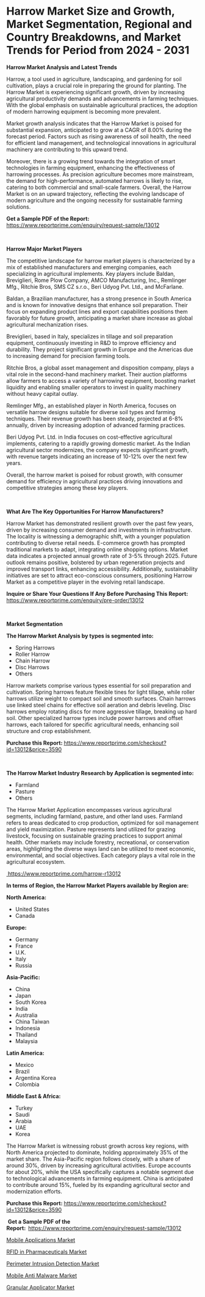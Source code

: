 <p><h1>Harrow Market Size and Growth, Market Segmentation, Regional and Country Breakdowns, and Market Trends for Period from 2024 -  2031</h1></p><p><strong>Harrow Market Analysis and Latest Trends</strong></p>
<p><p>Harrow, a tool used in agriculture, landscaping, and gardening for soil cultivation, plays a crucial role in preparing the ground for planting. The Harrow Market is experiencing significant growth, driven by increasing agricultural productivity demands and advancements in farming techniques. With the global emphasis on sustainable agricultural practices, the adoption of modern harrowing equipment is becoming more prevalent.</p><p>Market growth analysis indicates that the Harrow Market is poised for substantial expansion, anticipated to grow at a CAGR of 8.00% during the forecast period. Factors such as rising awareness of soil health, the need for efficient land management, and technological innovations in agricultural machinery are contributing to this upward trend.</p><p>Moreover, there is a growing trend towards the integration of smart technologies in farming equipment, enhancing the effectiveness of harrowing processes. As precision agriculture becomes more mainstream, the demand for high-performance, automated harrows is likely to rise, catering to both commercial and small-scale farmers. Overall, the Harrow Market is on an upward trajectory, reflecting the evolving landscape of modern agriculture and the ongoing necessity for sustainable farming solutions.</p></p>
<p><strong>Get a Sample PDF of the Report:&nbsp;</strong> <a href="https://www.reportprime.com/enquiry/request-sample/13012">https://www.reportprime.com/enquiry/request-sample/13012</a></p>
<p>&nbsp;</p>
<p><strong>Harrow Major Market Players</strong></p>
<p><p>The competitive landscape for harrow market players is characterized by a mix of established manufacturers and emerging companies, each specializing in agricultural implements. Key players include Baldan, Breviglieri, Rome Plow Company, AMCO Manufacturing, Inc., Remlinger Mfg., Ritchie Bros, SMS CZ s.r.o., Beri Udyog Pvt. Ltd., and McFarlane.</p><p>Baldan, a Brazilian manufacturer, has a strong presence in South America and is known for innovative designs that enhance soil preparation. Their focus on expanding product lines and export capabilities positions them favorably for future growth, anticipating a market share increase as global agricultural mechanization rises.</p><p>Breviglieri, based in Italy, specializes in tillage and soil preparation equipment, continuously investing in R&D to improve efficiency and durability. They project significant growth in Europe and the Americas due to increasing demand for precision farming tools.</p><p>Ritchie Bros, a global asset management and disposition company, plays a vital role in the second-hand machinery market. Their auction platforms allow farmers to access a variety of harrowing equipment, boosting market liquidity and enabling smaller operators to invest in quality machinery without heavy capital outlay.</p><p>Remlinger Mfg., an established player in North America, focuses on versatile harrow designs suitable for diverse soil types and farming techniques. Their revenue growth has been steady, projected at 6-8% annually, driven by increasing adoption of advanced farming practices.</p><p>Beri Udyog Pvt. Ltd. in India focuses on cost-effective agricultural implements, catering to a rapidly growing domestic market. As the Indian agricultural sector modernizes, the company expects significant growth, with revenue targets indicating an increase of 10-12% over the next few years.</p><p>Overall, the harrow market is poised for robust growth, with consumer demand for efficiency in agricultural practices driving innovations and competitive strategies among these key players.</p></p>
<p>&nbsp;</p>
<p><strong>What Are The Key Opportunities For Harrow Manufacturers?</strong></p>
<p><p>Harrow Market has demonstrated resilient growth over the past few years, driven by increasing consumer demand and investments in infrastructure. The locality is witnessing a demographic shift, with a younger population contributing to diverse retail needs. E-commerce growth has prompted traditional markets to adapt, integrating online shopping options. Market data indicates a projected annual growth rate of 3-5% through 2025. Future outlook remains positive, bolstered by urban regeneration projects and improved transport links, enhancing accessibility. Additionally, sustainability initiatives are set to attract eco-conscious consumers, positioning Harrow Market as a competitive player in the evolving retail landscape.</p></p>
<p><strong>Inquire or Share Your Questions If Any Before Purchasing This Report:</strong> <a href="https://www.reportprime.com/enquiry/pre-order/13012">https://www.reportprime.com/enquiry/pre-order/13012</a></p>
<p>&nbsp;</p>
<p><strong>Market Segmentation</strong></p>
<p><strong>The Harrow Market Analysis by types is segmented into:</strong></p>
<p><ul><li>Spring Harrows</li><li>Roller Harrow</li><li>Chain Harrow</li><li>Disc Harrows</li><li>Others</li></ul></p>
<p><p>Harrow markets comprise various types essential for soil preparation and cultivation. Spring harrows feature flexible tines for light tillage, while roller harrows utilize weight to compact soil and smooth surfaces. Chain harrows use linked steel chains for effective soil aeration and debris leveling. Disc harrows employ rotating discs for more aggressive tillage, breaking up hard soil. Other specialized harrow types include power harrows and offset harrows, each tailored for specific agricultural needs, enhancing soil structure and crop establishment.</p></p>
<p><strong>Purchase this Report:&nbsp;</strong><a href="https://www.reportprime.com/checkout?id=13012&price=3590">https://www.reportprime.com/checkout?id=13012&price=3590</a></p>
<p>&nbsp;</p>
<p><strong>The Harrow Market Industry Research by Application is segmented into:</strong></p>
<p><ul><li>Farmland</li><li>Pasture</li><li>Others</li></ul></p>
<p><p>The Harrow Market Application encompasses various agricultural segments, including farmland, pasture, and other land uses. Farmland refers to areas dedicated to crop production, optimized for soil management and yield maximization. Pasture represents land utilized for grazing livestock, focusing on sustainable grazing practices to support animal health. Other markets may include forestry, recreational, or conservation areas, highlighting the diverse ways land can be utilized to meet economic, environmental, and social objectives. Each category plays a vital role in the agricultural ecosystem.</p></p>
<p><a href="https://www.reportprime.com/harrow-r13012">&nbsp;https://www.reportprime.com/harrow-r13012</a></p>
<p><strong>In terms of Region, the Harrow Market Players available by Region are:</strong></p>
<p>
    <p> <strong> North America: </strong>
        <ul>
            <li>United States</li>
            <li>Canada</li>
        </ul>
        </p> 
    <p> <strong> Europe: </strong>
        <ul>
            <li>Germany</li>
            <li>France</li>
            <li>U.K.</li>
            <li>Italy</li>
            <li>Russia</li>
        </ul>
        </p> 
    <p> <strong> Asia-Pacific: </strong>
        <ul>
            <li>China</li>
            <li>Japan</li>
            <li>South Korea</li>
            <li>India</li>
            <li>Australia</li>
            <li>China Taiwan</li>
            <li>Indonesia</li>
            <li>Thailand</li>
            <li>Malaysia</li>
        </ul>
        </p> 
    <p> <strong> Latin America: </strong>
        <ul>
            <li>Mexico</li>
            <li>Brazil</li>
            <li>Argentina Korea</li>
            <li>Colombia</li>
        </ul>
        </p> 
    <p> <strong> Middle East & Africa: </strong>
        <ul>
            <li>Turkey</li>
            <li>Saudi</li>
            <li>Arabia</li>
            <li>UAE</li>
            <li>Korea</li>
        </ul>
    </p>
    </p>
<p><p>The Harrow Market is witnessing robust growth across key regions, with North America projected to dominate, holding approximately 35% of the market share. The Asia-Pacific region follows closely, with a share of around 30%, driven by increasing agricultural activities. Europe accounts for about 20%, while the USA specifically captures a notable segment due to technological advancements in farming equipment. China is anticipated to contribute around 15%, fueled by its expanding agricultural sector and modernization efforts.</p></p>
<p><strong>Purchase this Report: </strong><a href="https://www.reportprime.com/checkout?id=13012&price=3590">https://www.reportprime.com/checkout?id=13012&price=3590</a></p>
<p>&nbsp;<strong>Get a Sample PDF of the Report:&nbsp;&nbsp;</strong><a href="https://www.reportprime.com/enquiry/request-sample/13012">https://www.reportprime.com/enquiry/request-sample/13012</a></p>
<p><strong></strong></p>
<p><p><a href="https://www.linkedin.com/pulse/mobile-applications-market-size-growth-trends-industry-analysis-hwcaf?trackingId=SdYsBLO7TLaedSR%2BJcaY2g%3D%3D">Mobile Applications Market</a></p><p><a href="https://medium.com/@max.sanderson5645/analyzing-rfid-in-pharmaceuticals-market-dynamics-and-growth-drivers-and-forecasted-for-period-from-d44d33062ae2">RFID in Pharmaceuticals Market</a></p><p><a href="https://medium.com/@max.sanderson5645/global-perimeter-intrusion-detection-market-focus-on-product-type-barrier-mounted-ground-based-09c23918b919">Perimeter Intrusion Detection Market</a></p><p><a href="https://www.linkedin.com/pulse/mobile-anti-malware-market-size-growing-cagr-126-report-covers-dsynf?trackingId=A6jWISQJQ4SMjUJskPpp2g%3D%3D">Mobile Anti Malware Market</a></p><p><a href="https://github.com/MatthewHernandez403/Market-Research-Report-List-1/blob/main/granular-applicator-market.md">Granular Applicator Market</a></p></p>